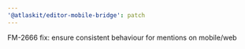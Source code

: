 ```yaml
---
'@atlaskit/editor-mobile-bridge': patch
---
```


FM-2666 fix: ensure consistent behaviour for mentions on mobile/web
